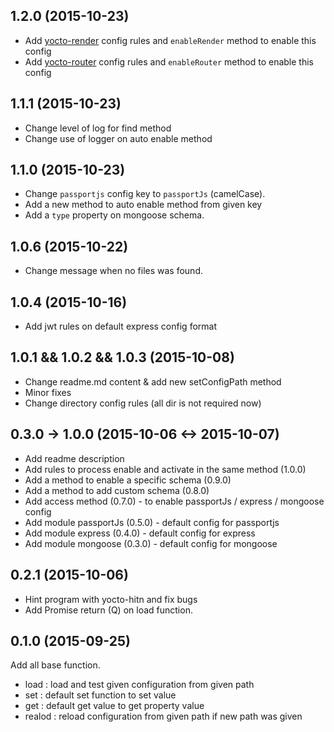 ## 1.2.0 (2015-10-23)

- Add [yocto-render](https://www.npmjs.com/package/yocto-render) config rules and `enableRender` method to enable this config
- Add [yocto-router](https://www.npmjs.com/package/yocto-router) config rules and `enableRouter` method to enable this config

## 1.1.1 (2015-10-23)

- Change level of log for find method
- Change use of logger on auto enable method

## 1.1.0 (2015-10-23)

- Change `passportjs` config key to `passportJs` (camelCase).
- Add a new method to auto enable method from given key
- Add a `type` property on mongoose schema.

## 1.0.6 (2015-10-22)

- Change message when no files was found.

## 1.0.4 (2015-10-16)

- Add jwt rules on default express config format

## 1.0.1 && 1.0.2 && 1.0.3 (2015-10-08)

- Change readme.md content & add new setConfigPath method
- Minor fixes
- Change directory config rules (all dir is not required now)

## 0.3.0 -> 1.0.0 (2015-10-06 <-> 2015-10-07)

- Add readme description
- Add rules to process enable and activate in the same method (1.0.0)
- Add a method to enable a specific schema (0.9.0)
- Add a method to add custom schema (0.8.0)
- Add access method (0.7.0) - to enable passportJs / express / mongoose config
- Add module passportJs (0.5.0) - default config for passportjs
- Add module express  (0.4.0) -  default config for express
- Add module mongoose  (0.3.0) -  default config for mongoose

## 0.2.1 (2015-10-06)

- Hint program with yocto-hitn and fix bugs
- Add Promise return (Q) on load function.

## 0.1.0 (2015-09-25)

Add all base function.
- load : load and test given configuration from given path
- set : default set function to set value
- get : default get value to get property value
- realod : reload configuration from given path if new path was given